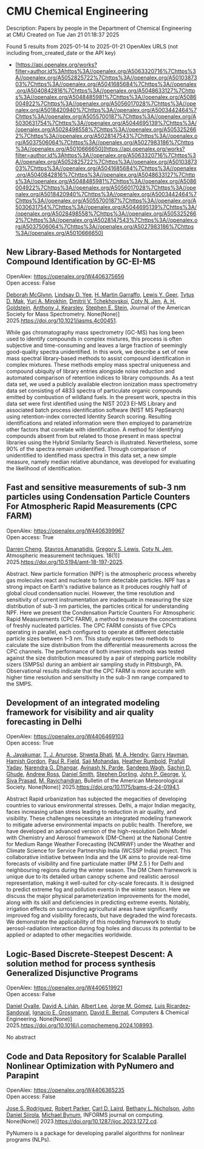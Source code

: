 # CMU Chemical Engineering
Description: Papers by people in the Department of Chemical Engineering at CMU
Created on Tue Jan 21 01:18:37 2025

Found 5 results from 2025-01-14 to 2025-01-21
OpenAlex URLS (not including from_created_date or the API key)
- [https://api.openalex.org/works?filter=author.id%3Ahttps%3A//openalex.org/A5063320716%7Chttps%3A//openalex.org/A5052825722%7Chttps%3A//openalex.org/A5010387303%7Chttps%3A//openalex.org/A5041685684%7Chttps%3A//openalex.org/A5040842816%7Chttps%3A//openalex.org/A5048633127%7Chttps%3A//openalex.org/A5048485981%7Chttps%3A//openalex.org/A5086004922%7Chttps%3A//openalex.org/A5056017028%7Chttps%3A//openalex.org/A5018420940%7Chttps%3A//openalex.org/A5003442464%7Chttps%3A//openalex.org/A5055700187%7Chttps%3A//openalex.org/A5030631754%7Chttps%3A//openalex.org/A5044695139%7Chttps%3A//openalex.org/A5028498558%7Chttps%3A//openalex.org/A5053252662%7Chttps%3A//openalex.org/A5028147543%7Chttps%3A//openalex.org/A5037506064%7Chttps%3A//openalex.org/A5027983186%7Chttps%3A//openalex.org/A5010666650](https://api.openalex.org/works?filter=author.id%3Ahttps%3A//openalex.org/A5063320716%7Chttps%3A//openalex.org/A5052825722%7Chttps%3A//openalex.org/A5010387303%7Chttps%3A//openalex.org/A5041685684%7Chttps%3A//openalex.org/A5040842816%7Chttps%3A//openalex.org/A5048633127%7Chttps%3A//openalex.org/A5048485981%7Chttps%3A//openalex.org/A5086004922%7Chttps%3A//openalex.org/A5056017028%7Chttps%3A//openalex.org/A5018420940%7Chttps%3A//openalex.org/A5003442464%7Chttps%3A//openalex.org/A5055700187%7Chttps%3A//openalex.org/A5030631754%7Chttps%3A//openalex.org/A5044695139%7Chttps%3A//openalex.org/A5028498558%7Chttps%3A//openalex.org/A5053252662%7Chttps%3A//openalex.org/A5028147543%7Chttps%3A//openalex.org/A5037506064%7Chttps%3A//openalex.org/A5027983186%7Chttps%3A//openalex.org/A5010666650)

## New Library-Based Methods for Nontargeted Compound Identification by GC-EI-MS   

OpenAlex: https://openalex.org/W4406375656    
Open access: False
    
[Deborah McGlynn](https://openalex.org/A5018597975), [Lindsay D. Yee](https://openalex.org/A5014953179), [H. Martin Garraffo](https://openalex.org/A5042721375), [Lewis Y. Geer](https://openalex.org/A5040420615), [Tytus D. Mak](https://openalex.org/A5049904568), [Yuri A. Mirokhin](https://openalex.org/A5001586897), [Dmitrii V. Tchekhovskoi](https://openalex.org/A5031687981), [Coty N. Jen](https://openalex.org/A5055700187), [A. H. Goldstein](https://openalex.org/A5066552641), [Anthony J. Kearsley](https://openalex.org/A5011525108), [Stephen E. Stein](https://openalex.org/A5025106357), Journal of the American Society for Mass Spectrometry. None(None)] 2025.https://doi.org/10.1021/jasms.4c00451.
    
While gas chromatography mass spectrometry (GC-MS) has long been used to identify compounds in complex mixtures, this process is often subjective and time-consuming and leaves a large fraction of seemingly good-quality spectra unidentified. In this work, we describe a set of new mass spectral library-based methods to assist compound identification in complex mixtures. These methods employ mass spectral uniqueness and compound ubiquity of library entries alongside noise reduction and automated comparison of retention indices to library compounds. As a test data set, we used a publicly available electron ionization mass spectrometry data set consisting of 4833 spectra of particulate organic compounds emitted by combustion of wildland fuels. In the present work, spectra in this data set were first identified using the NIST 2023 EI-MS Library and associated batch process identification software (NIST MS PepSearch) using retention-index corrected Identity Search scoring. Resulting identifications and related information were then employed to parametrize other factors that correlate with identification. A method for identifying compounds absent from but related to those present in mass spectral libraries using the Hybrid Similarity Search is illustrated. Nevertheless, some 90% of the spectra remain unidentified. Through comparison of unidentified to identified mass spectra in this data set, a new simple measure, namely median relative abundance, was developed for evaluating the likelihood of identification.    

    

## Fast and sensitive measurements of sub-3 nm particles using Condensation Particle Counters For Atmospheric Rapid Measurements (CPC FARM)   

OpenAlex: https://openalex.org/W4406399967    
Open access: True
    
[Darren Cheng](https://openalex.org/A5015910436), [Stavros Amanatidis](https://openalex.org/A5059174925), [Gregory S. Lewis](https://openalex.org/A5010557193), [Coty N. Jen](https://openalex.org/A5055700187), Atmospheric measurement techniques. 18(1)] 2025.https://doi.org/10.5194/amt-18-197-2025.
    
Abstract. New particle formation (NPF) is the atmospheric process whereby gas molecules react and nucleate to form detectable particles. NPF has a strong impact on Earth's radiative balance as it produces roughly half of global cloud condensation nuclei. However, the time resolution and sensitivity of current instrumentation are inadequate in measuring the size distribution of sub-3 nm particles, the particles critical for understanding NPF. Here we present the Condensation Particle Counters For Atmospheric Rapid Measurements (CPC FARM), a method to measure the concentrations of freshly nucleated particles. The CPC FARM consists of five CPCs operating in parallel, each configured to operate at different detectable particle sizes between 1–3 nm. This study explores two methods to calculate the size distribution from the differential measurements across the CPC channels. The performance of both inversion methods was tested against the size distribution measured by a pair of stepping particle mobility sizers (SMPSs) during an ambient air sampling study in Pittsburgh, PA. Observational results indicate that the CPC FARM is more accurate with higher time resolution and sensitivity in the sub-3 nm range compared to the SMPS.    

    

## Development of an integrated modeling framework for visibility and air quality forecasting in Delhi   

OpenAlex: https://openalex.org/W4406469103    
Open access: True
    
[A. Jayakumar](https://openalex.org/A5031219711), [T. J. Anurose](https://openalex.org/A5043185000), [Shweta Bhati](https://openalex.org/A5029184991), [M. A. Hendry](https://openalex.org/A5011012036), [Garry Hayman](https://openalex.org/A5086314018), [Hamish Gordon](https://openalex.org/A5086004922), [Paul R. Field](https://openalex.org/A5114374113), [Saji Mohandas](https://openalex.org/A5002232943), [Heather Rumbold](https://openalex.org/A5006134427), [Prafull Yadav](https://openalex.org/A5059089792), [Narendra G. Dhangar](https://openalex.org/A5066512642), [Avinash N. Parde](https://openalex.org/A5028865641), [Sandeep Wagh](https://openalex.org/A5043977253), [Sachin D. Ghude](https://openalex.org/A5088486272), [Andrew Ross](https://openalex.org/A5008969073), [Daniel Smith](https://openalex.org/A5077766374), [Stephen Dorling](https://openalex.org/A5053571570), [John P. George](https://openalex.org/A5108553690), [V. Siva Prasad](https://openalex.org/A5101416278), [M. Ravichandran](https://openalex.org/A5050366159), Bulletin of the American Meteorological Society. None(None)] 2025.https://doi.org/10.1175/bams-d-24-0194.1.
    
Abstract Rapid urbanization has subjected the megacities of developing countries to various environmental stresses. Delhi, a major Indian megacity, faces increasing urban stress leading to reduction in air quality, and visibility. These challenges necessitate an integrated modeling framework to mitigate adverse environmental impacts on public health. Therefore, we have developed an advanced version of the high-resolution Delhi Model with Chemistry and Aerosol framework (DM-Chem) at the National Centre for Medium Range Weather Forecasting (NCMRWF) under the Weather and Climate Science for Service Partnership India (WCSSP India) project. This collaborative initiative between India and the UK aims to provide real-time forecasts of visibility and fine particulate matter (PM 2.5 ) for Delhi and neighbouring regions during the winter season. The DM Chem framework is unique due to its detailed urban canopy scheme and realistic aerosol representation, making it well-suited for city-scale forecasts. It is designed to predict extreme fog and pollution events in the winter season. Here we discuss the major physical parameterization improvements for the model, along with its skill and deficiencies in predicting extreme events. Notably, irrigation effects on surrounding agricultural areas have significantly improved fog and visibility forecasts, but have degraded the wind forecasts. We demonstrate the applicability of this modeling framework to study aerosol-radiation interaction during fog holes and discuss its potential to be applied or adapted to other megacities worldwide.    

    

## Logic-Based Discrete-Steepest Descent: A solution method for process synthesis Generalized Disjunctive Programs   

OpenAlex: https://openalex.org/W4406519921    
Open access: False
    
[Daniel Ovalle](https://openalex.org/A5067396423), [David A. Liñán](https://openalex.org/A5000130135), [Albert Lee](https://openalex.org/A5100701961), [Jorge M. Gómez](https://openalex.org/A5077662305), [Luis Ricardez‐Sandoval](https://openalex.org/A5043725286), [Ignacio E. Grossmann](https://openalex.org/A5056017028), [David E. Bernal](https://openalex.org/A5010174244), Computers & Chemical Engineering. None(None)] 2025.https://doi.org/10.1016/j.compchemeng.2024.108993.
    
No abstract    

    

## Code and Data Repository for Scalable Parallel Nonlinear Optimization with PyNumero and Parapint   

OpenAlex: https://openalex.org/W4406365235    
Open access: False
    
[Jose S. Rodriguez](https://openalex.org/A5083976166), [Robert Parker](https://openalex.org/A5062143627), [Carl D. Laird](https://openalex.org/A5030631754), [Bethany L. Nicholson](https://openalex.org/A5071938321), [John Daniel Siirola](https://openalex.org/A5047681120), [Michael Bynum](https://openalex.org/A5031357535), INFORMS journal on computing. None(None)] 2023.https://doi.org/10.1287/ijoc.2023.1272.cd.
    
PyNumero is a package for developing parallel algorithms for nonlinear programs (NLPs).    

    

